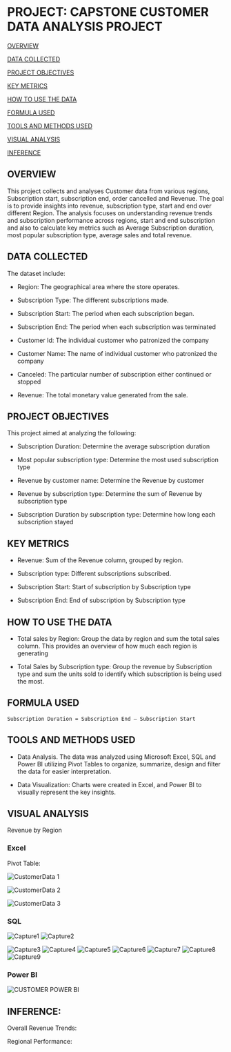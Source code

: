 # PROJECT: CAPSTONE CUSTOMER DATA ANALYSIS PROJECT

[OVERVIEW](#overview)

[DATA COLLECTED](#data-sources)

[PROJECT OBJECTIVES](#project-objective)

[KEY METRICS](#key-metrics)

[HOW TO USE THE DATA](#how-to-use-the-data)

[FORMULA USED](#formula-used)

[TOOLS AND METHODS USED](#tools-and-methods-used)

[VISUAL ANALYSIS](#visual-analysis)

[INFERENCE](#inference)


## OVERVIEW

This project collects and analyses Customer data from various regions, Subscription start,  subscription end, order cancelled and Revenue. The goal is to provide insights into revenue, subscription type, start and end over different Region. The analysis focuses on understanding revenue trends and subscription performance across regions, start and end subscription and also to calculate key metrics such as Average Subscription duration, most popular subscription type, average sales and total revenue.

## DATA COLLECTED

The dataset include:

- Region: The geographical area where the store operates.

- Subscription Type: The different subscriptions made.

- Subscription Start: The period when each subscription began.

- Subscription End: The period when each subscription was terminated

- Customer Id: The individual customer who patronized the company

- Customer Name: The name of individual customer who patronized the company

- Canceled: The particular number of subscription either continued or stopped

- Revenue: The total monetary value generated from the sale.

## PROJECT OBJECTIVES

This project aimed at analyzing the following:

- Subscription Duration: Determine the average subscription duration

- Most popular subscription type: Determine the most used subscription type

- Revenue by customer name: Determine the Revenue by customer

- Revenue by subscription type: Determine the sum of Revenue by subscription type

- Subscription Duration by subscription type: Determine how long each subscription stayed

## KEY METRICS

- Revenue: Sum of the Revenue column, grouped by region.

- Subscription type: Different subscriptions subscribed.

- Subscription Start: Start of subscription by Subscription type

- Subscription End: End of subscription by Subscription type

## HOW TO USE THE DATA

- Total sales by Region: Group the data by region and sum the total sales column. This provides an overview of how much each region is generating

- Total Sales by Subscription type: Group the revenue by Subscription type and sum the units sold to identify which subscription is being used the most.

## FORMULA USED
```
Subscription Duration = Subscription End – Subscription Start
```

## TOOLS AND METHODS USED

- Data Analysis. The data was analyzed using Microsoft Excel, SQL and Power BI utilizing Pivot Tables to organize, summarize, design and filter the data for easier interpretation.

- Data Visualization: Charts were created in Excel, and Power BI to visually represent the key insights.

## VISUAL ANALYSIS

Revenue by Region
 ### Excel
 Pivot Table:

![CustomerData 1](https://github.com/user-attachments/assets/95d6eea3-951c-4ffa-b8c6-c1e6d9172ae1)


![CustomerData 2](https://github.com/user-attachments/assets/45915b73-e452-48f2-b083-edd65a9c5b60)


![CustomerData 3](https://github.com/user-attachments/assets/3e121df3-e97f-49fd-bc4d-0011de038112)


### SQL
![Capture1](https://github.com/user-attachments/assets/bf265c9f-5e31-4022-8b0a-a09d8dcd2576)
![Capture2](https://github.com/user-attachments/assets/2ebd333f-5136-48d8-bc94-84af43934983)

![Capture3](https://github.com/user-attachments/assets/f9912fb5-8214-4941-b566-d10bc005ae61)
![Capture4](https://github.com/user-attachments/assets/1056b08e-efd1-4211-8d2d-9b57acaf1437)
![Capture5](https://github.com/user-attachments/assets/de6afb64-f874-49f9-a742-9678e7441427)
![Capture6](https://github.com/user-attachments/assets/95b81b61-5168-4c51-9b6f-ac1e39602f11)
![Capture7](https://github.com/user-attachments/assets/1abff863-d8ef-466a-8a31-ae2bc5e8a6f7)
![Capture8](https://github.com/user-attachments/assets/cb478d38-76b2-4867-aaef-d8c379241ef2)
![Capture9](https://github.com/user-attachments/assets/72cd74e7-992e-401e-b55b-027ec3da9d91)

### Power BI

![CUSTOMER POWER BI](https://github.com/user-attachments/assets/098ca087-528b-42f9-8688-68f4f4051f9e)

## INFERENCE:

Overall Revenue Trends:



Regional Performance:

